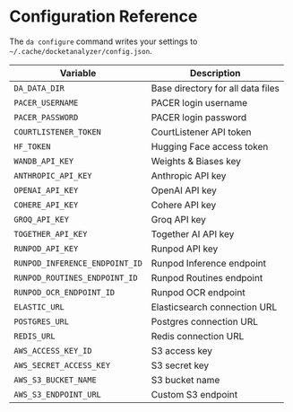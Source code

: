 # Configuration Reference

The `da configure` command writes your settings to `~/.cache/docketanalyzer/config.json`.

| Variable | Description |
|----------|-------------|
| `DA_DATA_DIR` | Base directory for all data files |
| `PACER_USERNAME` | PACER login username |
| `PACER_PASSWORD` | PACER login password |
| `COURTLISTENER_TOKEN` | CourtListener API token |
| `HF_TOKEN` | Hugging Face access token |
| `WANDB_API_KEY` | Weights & Biases key |
| `ANTHROPIC_API_KEY` | Anthropic API key |
| `OPENAI_API_KEY` | OpenAI API key |
| `COHERE_API_KEY` | Cohere API key |
| `GROQ_API_KEY` | Groq API key |
| `TOGETHER_API_KEY` | Together AI API key |
| `RUNPOD_API_KEY` | Runpod API key |
| `RUNPOD_INFERENCE_ENDPOINT_ID` | Runpod Inference endpoint |
| `RUNPOD_ROUTINES_ENDPOINT_ID` | Runpod Routines endpoint |
| `RUNPOD_OCR_ENDPOINT_ID` | Runpod OCR endpoint |
| `ELASTIC_URL` | Elasticsearch connection URL |
| `POSTGRES_URL` | Postgres connection URL |
| `REDIS_URL` | Redis connection URL |
| `AWS_ACCESS_KEY_ID` | S3 access key |
| `AWS_SECRET_ACCESS_KEY` | S3 secret key |
| `AWS_S3_BUCKET_NAME` | S3 bucket name |
| `AWS_S3_ENDPOINT_URL` | Custom S3 endpoint |
